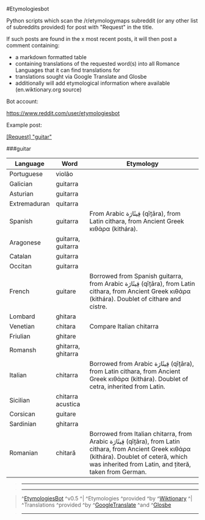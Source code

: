 #Etymologiesbot

Python scripts which scan the /r/etymologymaps subreddit (or any other list of subreddits provided) for post with "Request" in the title.

If such posts are found in the x most recent posts, it will then post a comment containing:

- a markdown formatted table
- containing translations of the requested word(s) into all Romance Languages that it can find translations for
- translations sought via Google Translate and Glosbe
- additionally will add etymological information where available (en.wiktionary.org source)

Bot account:

https://www.reddit.com/user/etymologiesbot

Example post:

[[Request] "guitar"](https://www.reddit.com/r/etymologymaps/comments/99bxlp/request_guitar/e4mfre5)

###guitar

|Language|Word|Etymology|
|---|---|---|
|Portuguese|violão||
|Galician|guitarra||
|Asturian|guitarra||
|Extremaduran|quitarra||
|Spanish|guitarra|From Arabic قِيثَارَة‎ (qīṯāra), from Latin cithara, from Ancient Greek κιθάρα (kithára).|
|Aragonese|guitarra, guitarra||
|Catalan|guitarra||
|Occitan|guitarra||
|French|guitare|Borrowed from Spanish guitarra, from Arabic قِيثَارَة‎ (qīṯāra), from Latin cithara, from Ancient Greek κιθάρα (kithára). Doublet of  cithare and cistre.|
|Lombard|ghitara||
|Venetian|chitara|Compare Italian chitarra|
|Friulian|ghitare||
|Romansh|ghitarra, ghitarra||
|Italian|chitarra|Borrowed from Arabic قِيثَارَة‎ (qīṯāra), from Latin cithara, from Ancient Greek κιθάρα (kithára). Doublet of  cetra, inherited from Latin.|
|Sicilian|chitarra acustica||
|Corsican|guitare||
|Sardinian|ghitarra||
|Romanian|chitară|Borrowed from Italian chitarra, from Arabic قِيثَارَة‎ (qīṯāra), from Latin cithara, from Ancient Greek κιθάρα (kithára). Doublet of  ceteră, which was inherited from Latin, and țiteră, taken from German.|


>-------------

>-------------

>^[EtymologiesBot](https://www.reddit.com/user/EtymologiesBot) ^v0.5 ^| ^Etymologies ^provided ^by ^[Wiktionary](http://www.wiktionary.org) ^| ^Translations ^provided ^by ^[GoogleTranslate](https://translate.google.com/) ^and ^[Glosbe](https://glosbe.com)

>-------------
